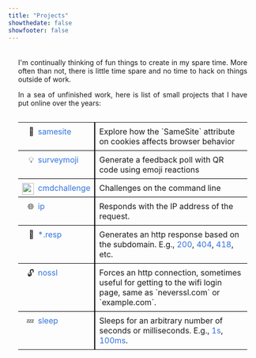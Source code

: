 ```yaml
---
title: "Projects"
showthedate: false
showfooter: false
---
```

<style>
.projects {
  padding: 20px;
  display: flex;
  flex-direction: column;
  text-align: justify;
}

.projects a {
    text-decoration: none;
    color: #3273dc;
    transition: text-decoration 0.3s ease;
}

.projects a:hover {
    text-decoration: underline; /* Add underline on hover */
}

.projects table {
  border-collapse: collapse;
  width: 100%;
}

.projects td {
  padding: 8px;
  text-align: left;
  vertical-align: top;
  border-bottom: 1px solid #000;
}

.projects td:first-child {
  text-align: right;
  padding: 0;
  padding-top: 8px;
  padding-left: 8px;
}

.projects td:nth-child(2) {
  border-right: 2px solid #000;
}

.projects tr:last-child td {
  border-bottom: none;
}

.projects img {
  height: auto;
  width: 24px;
}

</style>

<section class="projects">
  I'm continually thinking of fun things to create in my spare time.
  More often than not, there is little time spare and no time to hack on things outside of work.

  In a sea of unfinished work, here is list of small projects that I have put online over the years:

  <table>
    <tr>
      <td>🍪</td>
      <td><a href="//samesite.surveymoji.com">samesite</a></td>
      <td>Explore how the `SameSite` attribute on cookies affects browser behavior</td>
    </tr>
    <tr>
      <td>💡</td>
      <td><a href="//surveymoji.com">surveymoji</a></td>
      <td>Generate a feedback poll with QR code using emoji reactions</td>
    </tr>
    <tr>
      <td><img src="/img/cmd.png"></td>
      <td><a href="//cmdchallenge.com">cmdchallenge</a></td>
      <td>Challenges on the command line</td>
    </tr>
    <tr>
      <td>🌐</td>
      <td><a href="//ip.jarv.org">ip</a></td>
      <td>Responds with the IP address of the request.</td>
    </tr>
    <tr>
      <td>🤯</td>
      <td><a href="//500.resp.jarv.org">*.resp</a></td>
      <td>Generates an http response based on the subdomain. E.g., <a href="//200.resp.jarv.org">200</a>, <a href="//404.resp.jarv.org">404</a>, <a href="//418.resp.jarv.org">418</a>, etc.</td>
    </tr>
    <tr>
      <td>🔓</td>
      <td><a href="//nossl.jarv.org">nossl</a></td>
      <td>Forces an http connection, sometimes useful for getting to the wifi login page, same as `neverssl.com` or `example.com`.</td>
    </tr>
    <tr>
      <td>💤</td>
      <td><a href="//sleep.jarv.org">sleep</a></td>
      <td>Sleeps for an arbitrary number of seconds or milliseconds. E.g., <a href="//sleep.jarv.org/1">1s</a>, <a href="//sleep.jarv.org/100ms">100ms</a>.</td>
    </tr>
  </table>
</section>
